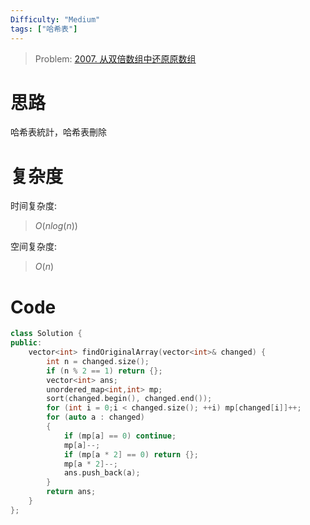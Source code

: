```yaml
---
Difficulty: "Medium"
tags: ["哈希表"]
---
```


> Problem: [2007. 从双倍数组中还原原数组](https://leetcode.cn/problems/find-original-array-from-doubled-array/description/)

# 思路

哈希表統計，哈希表刪除

# 复杂度

时间复杂度:
> $O(nlog(n))$

空间复杂度:
> $O(n)$

# Code
```C++
class Solution {
public:
    vector<int> findOriginalArray(vector<int>& changed) {
        int n = changed.size();
        if (n % 2 == 1) return {};
        vector<int> ans;
        unordered_map<int,int> mp;
        sort(changed.begin(), changed.end());
        for (int i = 0;i < changed.size(); ++i) mp[changed[i]]++; 
        for (auto a : changed)
        {
            if (mp[a] == 0) continue;
            mp[a]--;
            if (mp[a * 2] == 0) return {};
            mp[a * 2]--;
            ans.push_back(a);
        }
        return ans;
    }
};
```
  
